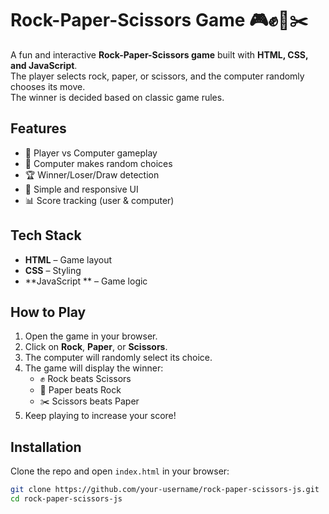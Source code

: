 # Rock-Paper-Scissors Game 🎮✊📄✂️

A fun and interactive **Rock-Paper-Scissors game** built with **HTML, CSS, and JavaScript**.  
The player selects rock, paper, or scissors, and the computer randomly chooses its move.  
The winner is decided based on classic game rules.

## Features
- 🎯 Player vs Computer gameplay
- 🤖 Computer makes random choices
- 🏆 Winner/Loser/Draw detection
- 🔄 Simple and responsive UI
- 📊 Score tracking (user & computer)

## Tech Stack
- **HTML** – Game layout
- **CSS** – Styling
- **JavaScript ** – Game logic

## How to Play
1. Open the game in your browser.
2. Click on **Rock**, **Paper**, or **Scissors**.
3. The computer will randomly select its choice.
4. The game will display the winner:
   - ✊ Rock beats Scissors
   - 📄 Paper beats Rock
   - ✂️ Scissors beats Paper
5. Keep playing to increase your score!

## Installation
Clone the repo and open `index.html` in your browser:
```bash
git clone https://github.com/your-username/rock-paper-scissors-js.git
cd rock-paper-scissors-js

